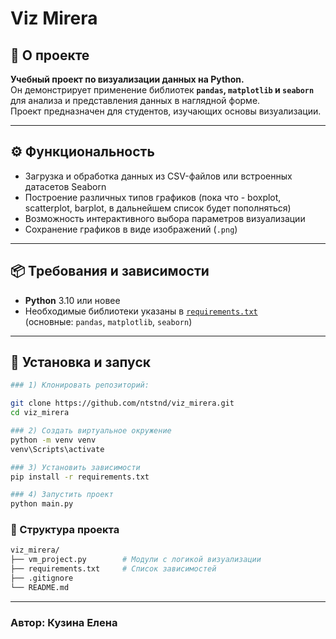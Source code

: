 # Viz Mirera

## 📘 О проекте
**Учебный проект по визуализации данных на Python.**  
Он демонстрирует применение библиотек **`pandas`, `matplotlib` и `seaborn`** для анализа и представления данных в наглядной форме.  
Проект предназначен для студентов, изучающих основы визуализации.  

---

## ⚙️ Функциональность
- Загрузка и обработка данных из CSV-файлов или встроенных датасетов Seaborn  
- Построение различных типов графиков (пока что - boxplot, scatterplot, barplot, в дальнейшем список будет пополняться)  
- Возможность интерактивного выбора параметров визуализации  
- Сохранение графиков в виде изображений (`.png`)  

---

## 📦 Требования и зависимости
- **Python** 3.10 или новее  
- Необходимые библиотеки указаны в [`requirements.txt`](./requirements.txt)  
  (основные: `pandas`, `matplotlib`, `seaborn`)  

---

## 🚀 Установка и запуск
``` bash
### 1️) Клонировать репозиторий:

git clone https://github.com/ntstnd/viz_mirera.git
cd viz_mirera

### 2) Создать виртуальное окружение
python -m venv venv
venv\Scripts\activate

### 3) Установить зависимости
pip install -r requirements.txt

### 4) Запустить проект
python main.py
```

### 📂 Структура проекта
```bash
viz_mirera/
├── vm_project.py        # Модули с логикой визуализации
├── requirements.txt     # Список зависимостей
├── .gitignore
└── README.md
```
---

### Автор: Кузина Елена
